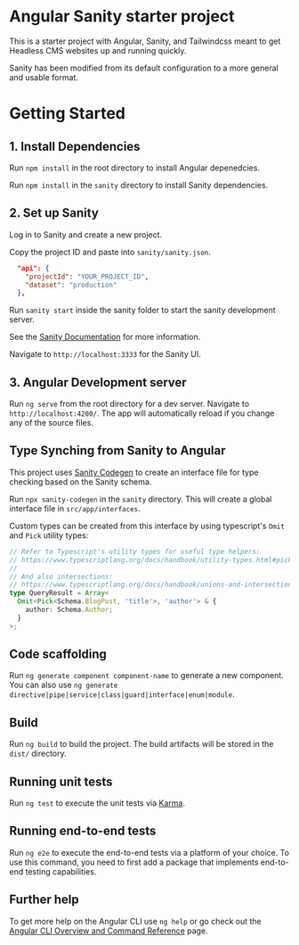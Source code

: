 # Angular Sanity starter project
  This is a starter project with Angular, Sanity, and Tailwindcss meant to get Headless CMS websites up and running quickly.  
  
  Sanity has been modified from its default configuration to a more general and usable format.




# Getting Started

## 1. Install Dependencies
  Run `npm install` in the root directory to install Angular depenedcies.
  
  Run `npm install` in the `sanity` directory to install Sanity dependencies.

## 2. Set up Sanity
  Log in to Sanity and create a new project.

  Copy the project ID and paste into `sanity/sanity.json`.

  ```json
    "api": {
      "projectId": "YOUR_PROJECT_ID",
      "dataset": "production"
    },
  ```

  Run `sanity start` inside the sanity folder to start the sanity development server.

  See the [Sanity Documentation](https://www.sanity.io/docs/getting-started-with-sanity-cli) for more information.

  Navigate to `http://localhost:3333` for the Sanity UI.

## 3. Angular Development server

Run `ng serve` from the root directory for a dev server. Navigate to `http://localhost:4200/`. The app will automatically reload if you change any of the source files.


## Type Synching from Sanity to Angular

  This project uses [Sanity Codegen](https://github.com/ricokahler/sanity-codegen) to create an interface file for type checking based on the Sanity schema.

  Run `npx sanity-codegen` in the `sanity` directory.  This will create a global interface file in `src/app/interfaces`.

  Custom types can be created from this interface by using typescript's `Omit` and `Pick` utility types:

  ```ts
  // Refer to Typescript's utility types for useful type helpers:
  // https://www.typescriptlang.org/docs/handbook/utility-types.html#picktype-keys
  //
  // And also intersections:
  // https://www.typescriptlang.org/docs/handbook/unions-and-intersections.html#intersection-types
  type QueryResult = Array<
    Omit<Pick<Schema.BlogPost, 'title'>, 'author'> & {
      author: Schema.Author;
    }
  >;
  ```


## Code scaffolding

Run `ng generate component component-name` to generate a new component. You can also use `ng generate directive|pipe|service|class|guard|interface|enum|module`.

## Build

Run `ng build` to build the project. The build artifacts will be stored in the `dist/` directory.

## Running unit tests

Run `ng test` to execute the unit tests via [Karma](https://karma-runner.github.io).

## Running end-to-end tests

Run `ng e2e` to execute the end-to-end tests via a platform of your choice. To use this command, you need to first add a package that implements end-to-end testing capabilities.

## Further help

To get more help on the Angular CLI use `ng help` or go check out the [Angular CLI Overview and Command Reference](https://angular.io/cli) page.

